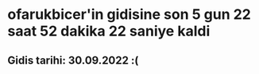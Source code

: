 # ofarukbicer'in gidisine son 5 gun 22 saat 52 dakika 22 saniye kaldi

## Gidis tarihi: 30.09.2022 :(
